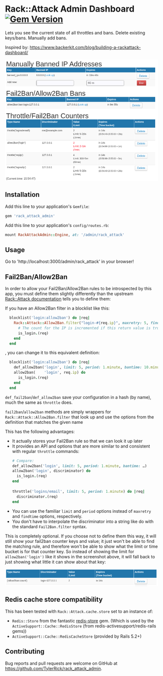 # Rack::Attack Admin Dashboard  [![Gem Version](https://badge.fury.io/rb/rack_attack_admin.svg)](https://badge.fury.io/rb/rack_attack_admin)

Lets you see the current state of all throttles and bans. Delete existing keys/bans. Manually add bans.

Inspired by: https://www.backerkit.com/blog/building-a-rackattack-dashboard/

![Screenshot](Screenshot.png)

## Installation

Add this line to your application's `Gemfile`:

```ruby
gem 'rack_attack_admin'
```

Add this line to your application's `config/routes.rb`:

```ruby
mount RackAttackAdmin::Engine, at: '/admin/rack_attack'
```

## Usage

Go to 'http://localhost:3000/admin/rack_attack' in your browser!

## Fail2Ban/Allow2Ban

In order to allow your Fail2Ban/Allow2Ban rules to be introspected by this app, you must define them
slightly differently than the upstream [Rack::Attack
documentation](https://github.com/kickstarter/rack-attack#fail2ban) tells you
to define them:

If you have an Allow2Ban filter in a blocklist like this:

```ruby
  blocklist('login:allow2ban') do |req|
    Rack::Attack::Allow2Ban.filter("login-#{req.ip}", maxretry: 5, findtime: 1.minute, bantime: 10.minutes) do
      # The count for the IP is incremented if this return value is truthy.
      is_login.(req)
    end
  end
```

, you can change it to this equivalent definition:

```ruby
  blocklist('login:allow2ban') do |req|
    def_allow2ban('login', limit: 5, period: 1.minute, bantime: 10.minutes)
    allow2ban(    'login', req.ip) do
      is_login.(req)
    end
  end
```

`def_fail2ban`/`def_allow2ban` save your configuration in a hash (by name), much the same as
`throttle` does.

`fail2ban`/`allow2ban` methods are simply wrappers for `Rack::Attack::Allow2Ban.filter` that look up and use the options from the definition that matches the given name

This has the following advantages:
- It actually stores your Fail2Ban rule so that we can look it up later
- It provides an API and options that are more similar to and consistent with regular `throttle`
    commands:
    ```ruby
    # Compare:
    def_allow2ban('login', limit: 5, period: 1.minute, bantime: …)
    allow2ban('login', discriminator) do
      is_login.(req)
    end

    throttle('logins/email', limit: 5, period: 1.minute) do |req|
      discriminator.(req)
    end
    ```
- You can use the familiar `limit` and `period` options instead of `maxretry` and `findtime`
  options, respectively.
- You don't have to interpolate the discriminator into a string like do with the standard
  `Fail2Ban.filter` syntax.


This is completely optional. If you choose not to define them this way, it will still show your
fail2ban counter keys and value; it just won't be able to find the matching rule, and therefore
won't be able to show what the limit or time bucket is for that counter key. So instead of showing
the limit for `allow2ban('login')` like it shows in the screenshot above, it will fall back to
just showing what little it can show about that key:

![Screenshot](Screenshot-not_find_allow2ban_rule.png)

## Redis cache store compatibility

This has been tested with `Rack::Attack.cache.store` set to an instance of:
- `Redis::Store` from the fantastic [redis-store](https://github.com/redis-store/redis-store) gem.
  (Which is used by the `ActiveSupport::Cache::RedisStore` (from redis-activesupport/redis-rails
  gems))
- `ActiveSupport::Cache::RedisCacheStore` (provided by Rails 5.2+)

## Contributing

Bug reports and pull requests are welcome on GitHub at https://github.com/TylerRick/rack_attack_admin.
